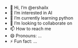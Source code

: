 - 👋 Hi, I’m @ershailx
- 👀 I’m interested in AI
- 🌱 I’m currently learning python
- 💞️ I’m looking to collaborate on
- 📫 How to reach me 
- 😄 Pronouns: ...
- ⚡ Fun fact: ...

<!---
ershailx/ershailx is a ✨ special ✨ repository because its `README.md` (this file) appears on your GitHub profile.
You can click the Preview link to take a look at your changes.
--->
